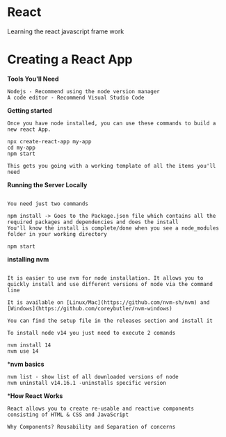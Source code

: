 # React
Learning the react javascript frame work

# Creating a React App
**Tools You'll Need**
```
Nodejs - Recommend using the node version manager
A code editor - Recommend Visual Studio Code

```

**Getting started**
```
Once you have node installed, you can use these commands to build a new react App.

npx create-react-app my-app
cd my-app
npm start

This gets you going with a working template of all the items you'll need
```

**Running the Server Locally**
```

You need just two commands

npm install -> Goes to the Package.json file which contains all the required packages and dependencies and does the install
You'll know the install is complete/done when you see a node_modules folder in your working directory

npm start

```

**installing nvm**
```

It is easier to use nvm for node installation. It allows you to quickly install and use different versions of node via the command line

It is available on [Linux/Mac](https://github.com/nvm-sh/nvm) and [Windows](https://github.com/coreybutler/nvm-windows)

You can find the setup file in the releases section and install it

To install node v14 you just need to execute 2 comands

nvm install 14
nvm use 14
```

***nvm basics**
```
nvm list - show list of all downloaded versions of node
nvm uninstall v14.16.1 -uninstalls specific version
```

***How React Works**
```
React allows you to create re-usable and reactive components consisting of HTML & CSS and JavaScript

Why Components? Reusability and Separation of concerns
```


